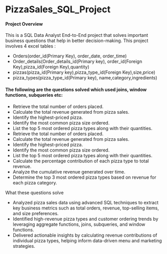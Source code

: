 # PizzaSales_SQL_Project

#### Project Overview
This is a SQL Data Analyst End-to-End project that solves important business questions that help in better decision-making.
This project involves 4 excel tables :
- Orders(order_id(Primary Key), order_date, order_time)
- Order_details(Order_details_id(Primary key), order_id(Foreign Key),pizza_id(Foreign Key),quantity)
- pizzas(pizza_id(Primary key),pizza_type_id(Foreign Key),size,price)
- pizza_types(pizza_type_id(Primary key), name,category,ingredients)

#### The following are the questions solved which used joins, window functions, subqueries etc:

- Retrieve the total number of orders placed.
- Calculate the total revenue generated from pizza sales.
- Identify the highest-priced pizza.
- Identify the most common pizza size ordered.
- List the top 5 most ordered pizza types along with their quantities.
- Retrieve the total number of orders placed.
- Calculate the total revenue generated from pizza sales.
- Identify the highest-priced pizza.
- Identify the most common pizza size ordered.
- List the top 5 most ordered pizza types along with their quantities.
- Calculate the percentage contribution of each pizza type to total revenue.
- Analyze the cumulative revenue generated over time.
- Determine the top 3 most ordered pizza types based on revenue for each pizza category.

What these questions solve
- Analyzed pizza sales data using advanced SQL techniques to extract key business metrics such as total orders, revenue, top-selling items, and size preferences.
- Identified high-revenue pizza types and customer ordering trends by leveraging aggregate functions, joins, subqueries, and window functions.
- Delivered actionable insights by calculating revenue contributions of individual pizza types, helping inform data-driven menu and marketing strategies.
